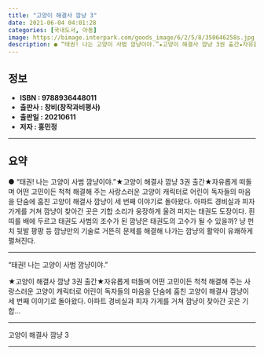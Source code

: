 ```yaml
---
title: "고양이 해결사 깜냥 3"
date: 2021-06-04 04:01:28
categories: [국내도서, 아동]
image: https://bimage.interpark.com/goods_image/6/2/5/8/350646258s.jpg
description: ● “태권! 나는 고양이 사범 깜냥이야.”★고양이 해결사 깜냥 3권 출간★자유롭게 떠돌며 어떤 고민이든 척척 해결해 주는 사랑스러운 고양이 캐릭터로 어린이 독자들의 마음을 단숨에 훔친 고양이 해결사 깜냥이 세 번째 이야기로 돌아왔다. 아파트 경비실과 피자 가게를 거쳐 깜냥이 찾아간 곳
---
```


## **정보**

- **ISBN : 9788936448011**
- **출판사 : 창비(창작과비평사)**
- **출판일 : 20210611**
- **저자 : 홍민정**

------



## **요약**

●  “태권! 나는 고양이 사범 깜냥이야.”★고양이 해결사 깜냥 3권 출간★자유롭게 떠돌며 어떤 고민이든 척척 해결해 주는 사랑스러운 고양이 캐릭터로 어린이 독자들의 마음을 단숨에 훔친 고양이 해결사 깜냥이 세 번째 이야기로 돌아왔다. 아파트 경비실과 피자 가게를 거쳐 깜냥이 찾아간 곳은 기합 소리가 웅장하게 울려 퍼지는 태권도 도장이다. 흰띠를 배에 두르고 태권도 사범의 조수가 된 깜냥은 태권도의 고수가 될 수 있을까? 냥 펀치 뒷발 팡팡 등 깜냥만의 기술로 거뜬히 문제를 해결해 나가는 깜냥의 활약이 유쾌하게 펼쳐진다.

------

“태권! 나는 고양이 사범 깜냥이야.”

★고양이 해결사 깜냥 3권 출간★자유롭게 떠돌며 어떤 고민이든 척척 해결해 주는 사랑스러운 고양이 캐릭터로 어린이 독자들의 마음을 단숨에 훔친 고양이 해결사 깜냥이 세 번째 이야기로 돌아왔다. 아파트 경비실과 피자 가게를 거쳐 깜냥이 찾아간 곳은 기합... 

------


고양이 해결사 깜냥 3 

------


